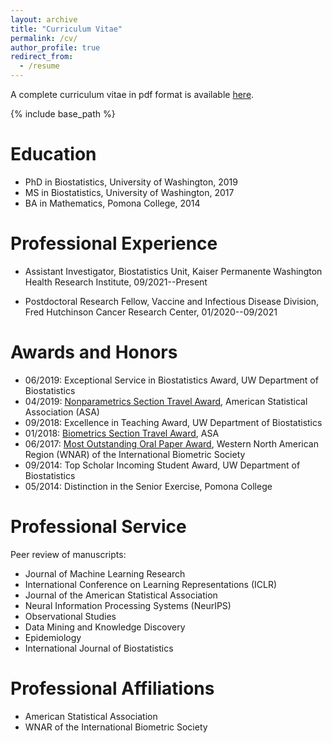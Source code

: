 ```yaml
---
layout: archive
title: "Curriculum Vitae"
permalink: /cv/
author_profile: true
redirect_from:
  - /resume
---
```


A complete curriculum vitae in pdf format is available [here](https://bdwilliamson.github.io/files/williamson_cv.pdf).

{% include base_path %}

Education
======
* PhD in Biostatistics, University of Washington, 2019
* MS in Biostatistics, University of Washington, 2017
* BA in Mathematics, Pomona College, 2014

Professional Experience
======
* Assistant Investigator, Biostatistics Unit, Kaiser Permanente Washington Health Research Institute, 09/2021--Present

* Postdoctoral Research Fellow, Vaccine and Infectious Disease Division, Fred Hutchinson Cancer Research Center, 01/2020--09/2021

Awards and Honors
======
* 06/2019: Exceptional Service in Biostatistics Award, UW Department of Biostatistics
* 04/2019: [Nonparametrics Section Travel Award](https://community.amstat.org/nonparametricstatisticssection/paper-awards), American Statistical Association (ASA)
* 09/2018: Excellence in Teaching Award, UW Department of Biostatistics
* 01/2018: [Biometrics Section Travel Award](https://community.amstat.org/biometricsbiom/award/byaraward/2018byaraward), ASA
* 06/2017: [Most Outstanding Oral Paper Award](https://wnar.org/WNAR-Student-Competition), Western North American Region (WNAR) of the International Biometric Society
* 09/2014: Top Scholar Incoming Student Award, UW Department of Biostatistics
* 05/2014: Distinction in the Senior Exercise, Pomona College

Professional Service
======

Peer review of manuscripts:
* Journal of Machine Learning Research
* International Conference on Learning Representations (ICLR)
* Journal of the American Statistical Association
* Neural Information Processing Systems (NeurIPS)
* Observational Studies
* Data Mining and Knowledge Discovery
* Epidemiology
* International Journal of Biostatistics

Professional Affiliations
======

* American Statistical Association
* WNAR of the International Biometric Society

<!-- Publications
======
  <ul>{% for post in site.publications %}
    {% include archive-single-cv.html %}
  {% endfor %}</ul>

Talks
======
  <ul>{% for post in site.talks %}
    {% include archive-single-talk-cv.html %}
  {% endfor %}</ul>

Teaching
======
  <ul>{% for post in site.teaching %}
    {% include archive-single-cv.html %}
  {% endfor %}</ul>

Service and leadership
======
* Currently signed in to 43 different slack teams -->
